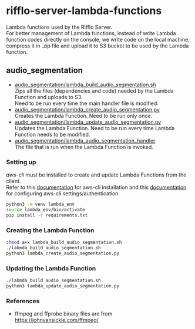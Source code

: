 # rifflo-server-lambda-functions
Lambda functions used by the Rifflo Server.\
For better management of Lambda functions, instead of write Lambda function codes directly on the console,
we write code on the local machine, compress it in .zip file and upload it to S3 bucket to be used by the
Lambda function.

## audio_segmentation
* [audio_segmentation/lambda_build_audio_segmentation.sh](./audio_segmentation/lambda_build_audio_segmentation.sh)\
Zips all the files (dependencies and code) needed by the Lambda Function and uploads to S3.\
Need to be run every time the main handler file is modified.
* [audio_segmentation/lambda_create_audio_segmentation.py](./audio_segmentation/lambda_create_audio_segmentation.py)\
Creates the Lambda Function. Need to be run only once.
* [audio_segmentation/lambda_update_audio_segmentation.py](./audio_segmentation/lambda_update_audio_segmentation.py)\
Updates the Lambda Function. Need to be run every time Lambda Function needs to be modified.
* [audio_segmentation/lambda_audio_segmentation_handler](./audio_segmentation/lambda_audio_segmentation.zip)\
The file that is run when the Lambda Function is invoked.

### Setting up
*aws-cli* must be installed to create and update Lambda Functions from the client.\
Refer to this [documentation](https://docs.aws.amazon.com/cli/latest/userguide/install-linux-al2017.html) 
for aws-cli installation and this [documentation](https://docs.aws.amazon.com/cli/latest/userguide/cli-chap-configure.html)
for configuring aws-cli settings/authentication.
```bash
python3 -m venv lambda_env
source lambda_env/bin/activate
pip install -r requirements.txt
```

### Creating the Lambda Function
```bash
chmod a+x lambda_build_audio_segmentation.sh
./labmda_build_audio_segmentation.sh
python3 lambda_create_audio_segmentation.py
```

### Updating the Lambda Function
```bash
./labmda_build_audio_segmentation.sh
python3 lambda_update_audio_segmentation.py
```


### References
* ffmpeg and ffprobe binary files are from https://johnvansickle.com/ffmpeg/
